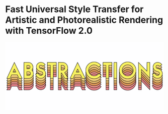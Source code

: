 # Fast Universal Style Transfer for Artistic and Photorealistic Rendering with TensorFlow 2.0

<p align='center'>
  <img src='samples/abstractions_header.gif'>
</p>
